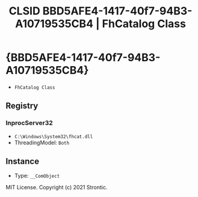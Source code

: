 ﻿---
title: "CLSID BBD5AFE4-1417-40f7-94B3-A10719535CB4 | FhCatalog Class"
excerpt: What is COM-Object CLSID BBD5AFE4-1417-40f7-94B3-A10719535CB4?
---

# {BBD5AFE4-1417-40f7-94B3-A10719535CB4}

* `FhCatalog Class`

## Registry


### InprocServer32

* `C:\Windows\System32\fhcat.dll`
* ThreadingModel: `Both`

## Instance

* Type: `__ComObject`

MIT License. Copyright (c) 2021 Strontic.


